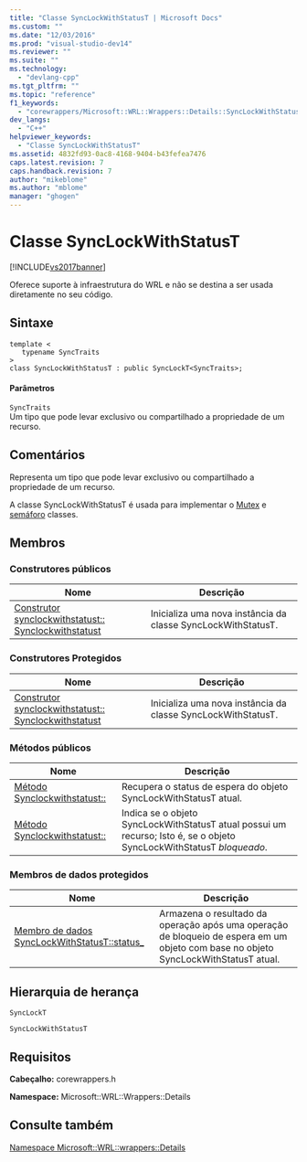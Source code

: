 ```yaml
---
title: "Classe SyncLockWithStatusT | Microsoft Docs"
ms.custom: ""
ms.date: "12/03/2016"
ms.prod: "visual-studio-dev14"
ms.reviewer: ""
ms.suite: ""
ms.technology: 
  - "devlang-cpp"
ms.tgt_pltfrm: ""
ms.topic: "reference"
f1_keywords: 
  - "corewrappers/Microsoft::WRL::Wrappers::Details::SyncLockWithStatusT"
dev_langs: 
  - "C++"
helpviewer_keywords: 
  - "Classe SyncLockWithStatusT"
ms.assetid: 4832fd93-0ac8-4168-9404-b43fefea7476
caps.latest.revision: 7
caps.handback.revision: 7
author: "mikeblome"
ms.author: "mblome"
manager: "ghogen"
---
```

# Classe SyncLockWithStatusT
[!INCLUDE[vs2017banner](../assembler/inline/includes/vs2017banner.md)]

Oferece suporte à infraestrutura do WRL e não se destina a ser usada diretamente no seu código.  
  
## <a name="syntax"></a>Sintaxe  
  
```  
template <  
   typename SyncTraits  
>  
class SyncLockWithStatusT : public SyncLockT<SyncTraits>;  
```  
  
#### <a name="parameters"></a>Parâmetros  
 `SyncTraits`  
 Um tipo que pode levar exclusivo ou compartilhado a propriedade de um recurso.  
  
## <a name="remarks"></a>Comentários  
 Representa um tipo que pode levar exclusivo ou compartilhado a propriedade de um recurso.  
  
 A classe SyncLockWithStatusT é usada para implementar o [Mutex](../Topic/Mutex%20Class1.md) e [semáforo](../windows/semaphore-class.md) classes.  
  
## <a name="members"></a>Membros  
  
### <a name="public-constructors"></a>Construtores públicos  
  
|Nome|Descrição|  
|----------|-----------------|  
|[Construtor synclockwithstatust:: Synclockwithstatust](../Topic/SyncLockWithStatusT::SyncLockWithStatusT%20Constructor.md)|Inicializa uma nova instância da classe SyncLockWithStatusT.|  
  
### <a name="protected-constructors"></a>Construtores Protegidos  
  
|Nome|Descrição|  
|----------|-----------------|  
|[Construtor synclockwithstatust:: Synclockwithstatust](../Topic/SyncLockWithStatusT::SyncLockWithStatusT%20Constructor.md)|Inicializa uma nova instância da classe SyncLockWithStatusT.|  
  
### <a name="public-methods"></a>Métodos públicos  
  
|Nome|Descrição|  
|----------|-----------------|  
|[Método Synclockwithstatust::](../windows/synclockwithstatust-getstatus-method.md)|Recupera o status de espera do objeto SyncLockWithStatusT atual.|  
|[Método Synclockwithstatust::](../windows/synclockwithstatust-islocked-method.md)|Indica se o objeto SyncLockWithStatusT atual possui um recurso; Isto é, se o objeto SyncLockWithStatusT *bloqueado*.|  
  
### <a name="protected-data-members"></a>Membros de dados protegidos  
  
|Nome|Descrição|  
|----------|-----------------|  
|[Membro de dados SyncLockWithStatusT::status_](../windows/synclockwithstatust-status-data-member.md)|Armazena o resultado da operação após uma operação de bloqueio de espera em um objeto com base no objeto SyncLockWithStatusT atual.|  
  
## <a name="inheritance-hierarchy"></a>Hierarquia de herança  
 `SyncLockT`  
  
 `SyncLockWithStatusT`  
  
## <a name="requirements"></a>Requisitos  
 **Cabeçalho:** corewrappers.h  
  
 **Namespace:** Microsoft::WRL::Wrappers::Details  
  
## <a name="see-also"></a>Consulte também  
 [Namespace Microsoft::WRL::wrappers::Details](../windows/microsoft-wrl-wrappers-details-namespace.md)